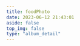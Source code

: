 ```yaml
---
title: foodPhoto
date: 2023-06-12 21:43:01
aside: false
top_img: false
type: "album_detail"
---
```

